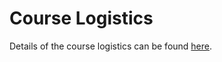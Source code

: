 # Course Logistics

Details of the course logistics can be found [here](https://docs.google.com/presentation/d/1cLZrA3g-J2Tfq_wq4LFohmEKvlsqESlyQ33xaDzMS2w/edit?usp=sharing).

